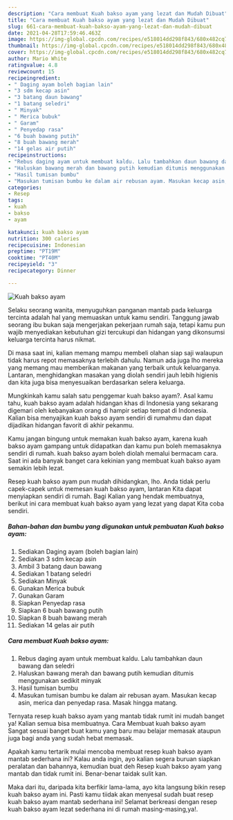 ```yaml
---
description: "Cara membuat Kuah bakso ayam yang lezat dan Mudah Dibuat"
title: "Cara membuat Kuah bakso ayam yang lezat dan Mudah Dibuat"
slug: 661-cara-membuat-kuah-bakso-ayam-yang-lezat-dan-mudah-dibuat
date: 2021-04-28T17:59:46.463Z
image: https://img-global.cpcdn.com/recipes/e518014dd298f843/680x482cq70/kuah-bakso-ayam-foto-resep-utama.jpg
thumbnail: https://img-global.cpcdn.com/recipes/e518014dd298f843/680x482cq70/kuah-bakso-ayam-foto-resep-utama.jpg
cover: https://img-global.cpcdn.com/recipes/e518014dd298f843/680x482cq70/kuah-bakso-ayam-foto-resep-utama.jpg
author: Mario White
ratingvalue: 4.8
reviewcount: 15
recipeingredient:
- " Daging ayam boleh bagian lain"
- "3 sdm kecap asin"
- "3 batang daun bawang"
- "1 batang seledri"
- " Minyak"
- " Merica bubuk"
- " Garam"
- " Penyedap rasa"
- "6 buah bawang putih"
- "8 buah bawang merah"
- "14 gelas air putih"
recipeinstructions:
- "Rebus daging ayam untuk membuat kaldu. Lalu tambahkan daun bawang dan seledri"
- "Haluskan bawang merah dan bawang putih kemudian ditumis menggunakan sedikit minyak"
- "Hasil tumisan bumbu"
- "Masukan tumisan bumbu ke dalam air rebusan ayam. Masukan kecap asin, merica dan penyedap rasa. Masak hingga matang."
categories:
- Resep
tags:
- kuah
- bakso
- ayam

katakunci: kuah bakso ayam 
nutrition: 300 calories
recipecuisine: Indonesian
preptime: "PT19M"
cooktime: "PT40M"
recipeyield: "3"
recipecategory: Dinner

---
```



![Kuah bakso ayam](https://img-global.cpcdn.com/recipes/e518014dd298f843/680x482cq70/kuah-bakso-ayam-foto-resep-utama.jpg)

Selaku seorang wanita, menyuguhkan panganan mantab pada keluarga tercinta adalah hal yang memuaskan untuk kamu sendiri. Tanggung jawab seorang ibu bukan saja mengerjakan pekerjaan rumah saja, tetapi kamu pun wajib menyediakan kebutuhan gizi tercukupi dan hidangan yang dikonsumsi keluarga tercinta harus nikmat.

Di masa  saat ini, kalian memang mampu membeli olahan siap saji walaupun tidak harus repot memasaknya terlebih dahulu. Namun ada juga lho mereka yang memang mau memberikan makanan yang terbaik untuk keluarganya. Lantaran, menghidangkan masakan yang diolah sendiri jauh lebih higienis dan kita juga bisa menyesuaikan berdasarkan selera keluarga. 



Mungkinkah kamu salah satu penggemar kuah bakso ayam?. Asal kamu tahu, kuah bakso ayam adalah hidangan khas di Indonesia yang sekarang digemari oleh kebanyakan orang di hampir setiap tempat di Indonesia. Kalian bisa menyajikan kuah bakso ayam sendiri di rumahmu dan dapat dijadikan hidangan favorit di akhir pekanmu.

Kamu jangan bingung untuk memakan kuah bakso ayam, karena kuah bakso ayam gampang untuk didapatkan dan kamu pun boleh memasaknya sendiri di rumah. kuah bakso ayam boleh diolah memalui bermacam cara. Saat ini ada banyak banget cara kekinian yang membuat kuah bakso ayam semakin lebih lezat.

Resep kuah bakso ayam pun mudah dihidangkan, lho. Anda tidak perlu capek-capek untuk memesan kuah bakso ayam, lantaran Kita dapat menyiapkan sendiri di rumah. Bagi Kalian yang hendak membuatnya, berikut ini cara membuat kuah bakso ayam yang lezat yang dapat Kita coba sendiri.

<!--inarticleads1-->

##### Bahan-bahan dan bumbu yang digunakan untuk pembuatan Kuah bakso ayam:

1. Sediakan  Daging ayam (boleh bagian lain)
1. Sediakan 3 sdm kecap asin
1. Ambil 3 batang daun bawang
1. Sediakan 1 batang seledri
1. Sediakan  Minyak
1. Gunakan  Merica bubuk
1. Gunakan  Garam
1. Siapkan  Penyedap rasa
1. Siapkan 6 buah bawang putih
1. Siapkan 8 buah bawang merah
1. Sediakan 14 gelas air putih




<!--inarticleads2-->

##### Cara membuat Kuah bakso ayam:

1. Rebus daging ayam untuk membuat kaldu. Lalu tambahkan daun bawang dan seledri
1. Haluskan bawang merah dan bawang putih kemudian ditumis menggunakan sedikit minyak
1. Hasil tumisan bumbu
1. Masukan tumisan bumbu ke dalam air rebusan ayam. Masukan kecap asin, merica dan penyedap rasa. Masak hingga matang.




Ternyata resep kuah bakso ayam yang mantab tidak rumit ini mudah banget ya! Kalian semua bisa membuatnya. Cara Membuat kuah bakso ayam Sangat sesuai banget buat kamu yang baru mau belajar memasak ataupun juga bagi anda yang sudah hebat memasak.

Apakah kamu tertarik mulai mencoba membuat resep kuah bakso ayam mantab sederhana ini? Kalau anda ingin, ayo kalian segera buruan siapkan peralatan dan bahannya, kemudian buat deh Resep kuah bakso ayam yang mantab dan tidak rumit ini. Benar-benar taidak sulit kan. 

Maka dari itu, daripada kita berfikir lama-lama, ayo kita langsung bikin resep kuah bakso ayam ini. Pasti kamu tiidak akan menyesal sudah buat resep kuah bakso ayam mantab sederhana ini! Selamat berkreasi dengan resep kuah bakso ayam lezat sederhana ini di rumah masing-masing,ya!.

